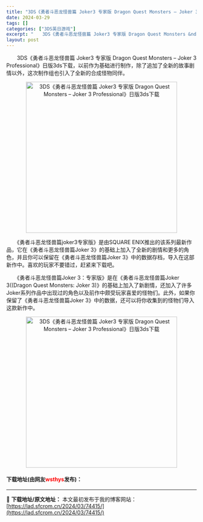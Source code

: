 ```yaml
---
title: "3DS《勇者斗恶龙怪兽篇 Joker3 专家版 Dragon Quest Monsters – Joker 3 Professional》日版3ds下载"
date: 2024-03-29
tags: []
categories: ["3DS英日游戏"]
excerpt: "　　3DS《勇者斗恶龙怪兽篇 Joker3 专家版 Dragon Quest Monsters &ndash; Joker 3 Professional》日版3ds下载，以前作为基础进行制作，除了追加了全新的故事剧情以外，这次制作组也引入了全新的合成怪物同伴。 　　《勇者斗恶龙怪兽篇joker3专家&hellip;"
layout: post
---
```


 <p>　　3DS《勇者斗恶龙怪兽篇 Joker3 专家版 Dragon Quest Monsters &ndash; Joker 3 Professional》日版3ds下载，以前作为基础进行制作，除了追加了全新的故事剧情以外，这次制作组也引入了全新的合成怪物同伴。</p> <p align="center"><img align="" border="0" src="https://lad.sfcrom.cn/wp-content/uploads/2024/03/20240329_66063144615c0.jpg" width="400" alt="3DS《勇者斗恶龙怪兽篇 Joker3 专家版 Dragon Quest Monsters – Joker 3 Professional》日版3ds下载" /></p> <p>　　《勇者斗恶龙怪兽篇joker3专家版》是由SQUARE ENIX推出的该系列最新作品，它在《勇者斗恶龙怪兽篇Joker 3》的基础上加入了全新的剧情和更多的角色，并且你可以保留在《勇者斗恶龙怪兽篇Joker 3》中的数据存档，导入在这部新作中。喜欢的玩家不要错过，赶紧来下载吧。</p> <p>　　《勇者斗恶龙怪兽篇Joker 3：专家版》是在《勇者斗恶龙怪兽篇Joker 3((Dragon Quest Monsters: Joker 3)》的基础上加入了新剧情，还加入了许多Joker系列作品中出现过的角色以及前作中颇受玩家喜爱的怪物们。此外，如果你保留了《勇者斗恶龙怪兽篇Joker 3》中的数据，还可以将你收集到的怪物们导入这款新作中。</p> <p align="center"><img align="" border="0" src="https://lad.sfcrom.cn/wp-content/uploads/2024/03/20240329_66063144c11a0.jpg" width="400" alt="3DS《勇者斗恶龙怪兽篇 Joker3 专家版 Dragon Quest Monsters – Joker 3 Professional》日版3ds下载" /></p> <p><h4>下载地址(由网友<font color="red">wsthys</font>发布)：</h4></p> 

---
📖 **下载地址/原文地址：** 本文最初发布于我的博客网站：[https://lad.sfcrom.cn/2024/03/74415/](https://lad.sfcrom.cn/2024/03/74415/)
